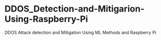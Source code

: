 # DDOS_Detection-and-Mitigarion-Using-Raspberry-Pi
DDOS Attack detection and Mitigation Using  ML Methods and Raspberry Pi
